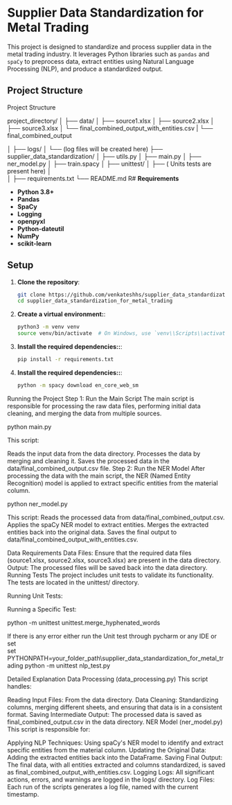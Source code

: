 # **Supplier Data Standardization for Metal Trading**

This project is designed to standardize and process supplier data in the metal trading industry. It leverages Python libraries such as `pandas` and `spaCy` to preprocess data, extract entities using Natural Language Processing (NLP), and produce a standardized output.


## **Project Structure**
Project Structure

project_directory/
│
├── data/
│   ├── source1.xlsx
│   ├── source2.xlsx
│   ├── source3.xlsx
│   └── final_combined_output_with_entities.csv
|   └── final_combined_output

│
├── logs/
│   └── (log files will be created here)
├── supplier_data_standardization/
│   ├── utils.py
│   ├── main.py
│   ├── ner_model.py
│   ├── train.spacy
│
├── unittest/
│   ├── ( Units tests are present here)
│   
│
├── requirements.txt
└── README.md
R# **Requirements**

- **Python 3.8+**
- **Pandas**
- **SpaCy**
- **Logging**
- **openpyxl**
- **Python-dateutil**
- **NumPy**
- **scikit-learn**

## **Setup**

1. **Clone the repository**:
   ```bash
   git clone https://github.com/venkateshhs/supplier_data_standardization_for_metal_trading.git
   cd supplier_data_standardization_for_metal_trading
   
2. **Create a virtual environment:**:
   ```bash
   python3 -m venv venv
   source venv/bin/activate  # On Windows, use `venv\\Scripts\\activate`

3. **Install the required dependencies::**:
   ```bash
   pip install -r requirements.txt

4. **Install the required dependencies::**:
   ```bash
   python -m spacy download en_core_web_sm

Running the Project
Step 1: Run the Main Script
The main script is responsible for processing the raw data files, performing initial data cleaning, and merging the data from multiple sources.


python main.py

This script:

Reads the input data from the data directory.
Processes the data by merging and cleaning it.
Saves the processed data in the data/final_combined_output.csv file.
Step 2: Run the NER Model
After processing the data with the main script, the NER (Named Entity Recognition) model is applied to extract specific entities from the material column.


python ner_model.py

This script:
Reads the processed data from data/final_combined_output.csv.
Applies the spaCy NER model to extract entities.
Merges the extracted entities back into the original data.
Saves the final output to data/final_combined_output_with_entities.csv.

Data Requirements
Data Files: Ensure that the required data files (source1.xlsx, source2.xlsx, source3.xlsx) are present in the data directory.
Output: The processed files will be saved back into the data directory.
Running Tests
The project includes unit tests to validate its functionality. The tests are located in the unittest/ directory.

Running Unit Tests:

Running a Specific Test:

python -m unittest unittest.merge_hyphenated_words
  

If there is any error either run the Unit test through pycharm or any IDE or set  
set PYTHONPATH=your_folder_path\supplier_data_standardization_for_metal_trading
python -m unittest nlp_test.py

Detailed Explanation
Data Processing (data_processing.py)
This script handles:

Reading Input Files: From the data directory.
Data Cleaning: Standardizing columns, merging different sheets, and ensuring that data is in a consistent format.
Saving Intermediate Output: The processed data is saved as final_combined_output.csv in the data directory.
NER Model (ner_model.py)
This script is responsible for:

Applying NLP Techniques: Using spaCy's NER model to identify and extract specific entities from the material column.
Updating the Original Data: Adding the extracted entities back into the DataFrame.
Saving Final Output: The final data, with all entities extracted and columns standardized, is saved as final_combined_output_with_entities.csv.
Logging
Logs: All significant actions, errors, and warnings are logged in the logs/ directory.
Log Files: Each run of the scripts generates a log file, named with the current timestamp.
